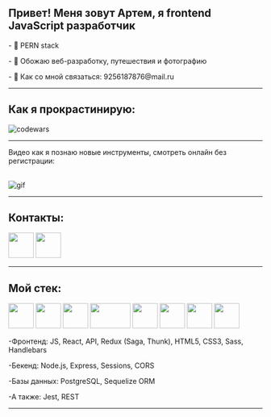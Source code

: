 <h2>Привет! Меня зовут Артем, я frontend JavaScript разработчик</h2>
<p>- 👻 PERN stack</p>
<p>- 🧐 Обожаю веб-разработку, путешествия и фотографию</p>
<p>- 📩 Как со мной связаться: 9256187876@mail.ru</p>
<hr>

<h2>Как я прокрастинирую:</h2>
<img src="https://www.codewars.com/users/Tymphoto/badges/large" alt="codewars" />
<hr>

<p>Видео как я познаю новые инструменты, смотреть онлайн без регистрации:</p> <br>
<img src="https://media.giphy.com/media/a34HjLEsKchWM/giphy.gif" alt="gif"/>

<hr>
<h2>Контакты:</h2>
<p>
<a href="https://t.me/tymphoto"><img src="https://upload.wikimedia.org/wikipedia/commons/thumb/5/5c/Telegram_Messenger.png/800px-Telegram_Messenger.png" width="50px" /></a>
<a href="https://wa.me/79256187876"><img src="https://cdn-icons-png.flaticon.com/512/174/174879.png" width="50px" /></a>
</p>

<hr>
<h2>Мой стек:</h2>
<p>
<img src="https://upload.wikimedia.org/wikipedia/commons/thumb/9/99/Unofficial_JavaScript_logo_2.svg/1024px-Unofficial_JavaScript_logo_2.svg.png" width="50px" height="50px" />
<img src="https://cdn.hashnode.com/res/hashnode/image/upload/v1647490619965/P1dsNgj-f1.png" width="50px" height="50px" />
<img src="https://raw.githubusercontent.com/reduxjs/redux/master/logo/logo.png" width="50px" height="50px" />
<img src="https://upload.wikimedia.org/wikipedia/commons/thumb/d/d9/Node.js_logo.svg/1280px-Node.js_logo.svg.png" width="80px" height="50px" />
<img src="https://w7.pngwing.com/pngs/170/924/png-transparent-microsoft-sql-server-microsoft-azure-sql-database-microsoft-text-logo-microsoft-azure.png" width="50px" height="50px" />
<img src="https://upload.wikimedia.org/wikipedia/commons/thumb/2/29/Postgresql_elephant.svg/1200px-Postgresql_elephant.svg.png" width="50px" height="50px" />
<img src="https://upload.wikimedia.org/wikipedia/commons/thumb/6/61/HTML5_logo_and_wordmark.svg/768px-HTML5_logo_and_wordmark.svg.png" width="50px" height="50px" />
<img src="https://upload.wikimedia.org/wikipedia/commons/thumb/d/d5/CSS3_logo_and_wordmark.svg/1452px-CSS3_logo_and_wordmark.svg.png" width="50px" height="50px" />
</p>
<p>-Фронтенд: JS, React, API, Redux (Saga, Thunk), HTML5, CSS3, Sass, Handlebars</p>
<p>-Бекенд: Node.js, Express, Sessions, CORS</p>
<p>-Базы данных: PostgreSQL, Sequelize ORM</p>
<p>-A также: Jest, REST</p>
<hr>

<!--
**tymphoto/tymphoto** is a ✨ _special_ ✨ repository because its `README.md` (this file) appears on your GitHub profile.
